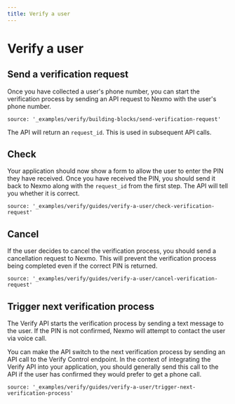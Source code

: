 ```yaml
---
title: Verify a user
---
```


# Verify a user

## Send a verification request

Once you have collected a user's phone number, you can start the verification process by sending an API request to Nexmo with the user's phone number.

```tabbed_examples
source: '_examples/verify/building-blocks/send-verification-request'
```

The API will return an `request_id`. This is used in subsequent API calls.

## Check

Your application should now show a form to allow the user to enter the PIN they have received. Once you have received the PIN, you should send it back to Nexmo along with the `request_id` from the first step. The API will tell you whether it is correct.

```tabbed_examples
source: '_examples/verify/guides/verify-a-user/check-verification-request'
```

## Cancel

If the user decides to cancel the verification process, you should send a cancellation request to Nexmo. This will prevent the verification process being completed even if the correct PIN is returned.

```tabbed_examples
source: '_examples/verify/guides/verify-a-user/cancel-verification-request'
```

## Trigger next verification process

The Verify API starts the verification process by sending a text message to the user. If the PIN is not confirmed, Nexmo will attempt to contact the user via voice call.

You can make the API switch to the next verification process by sending an API call to the Verify Control endpoint. In the context of integrating the Verify API into your application, you should generally send this call to the API if the user has confirmed they would prefer to get a phone call.

```tabbed_examples
source: '_examples/verify/guides/verify-a-user/trigger-next-verification-process'
```
